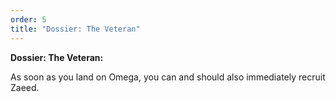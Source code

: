 ```yaml
---
order: 5
title: "Dossier: The Veteran"
---
```


**Dossier: The Veteran:**

As soon as you land on Omega, you can and should also immediately recruit Zaeed.
